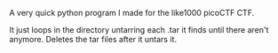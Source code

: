 A very quick python program I made for the like1000 picoCTF CTF.

It just loops in the directory untarring each .tar it finds until there aren't anymore.
Deletes the tar files after it untars it.